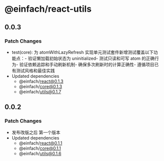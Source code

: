 # @einfach/react-utils

## 0.0.3

### Patch Changes

- test(core): 为 atomWithLazyRefresh 实现单元测试套件新增测试覆盖以下功能点：- 验证懒加载初始状态为 uninitialized- 测试只读和可写 atom 的正确行为- 验证依赖追踪和手动刷新机制- 确保多次刷新时的计算正确性- 遵循项目已有测试风格和最佳实践
- Updated dependencies
  - @einfach/react@0.1.3
  - @einfach/core@0.1.3
  - @einfach/utils@0.1.7

## 0.0.2

### Patch Changes

- 发布改版之后 第一个版本
- Updated dependencies
  - @einfach/react@0.1.1
  - @einfach/core@0.1.1
  - @einfach/utils@0.1.6
